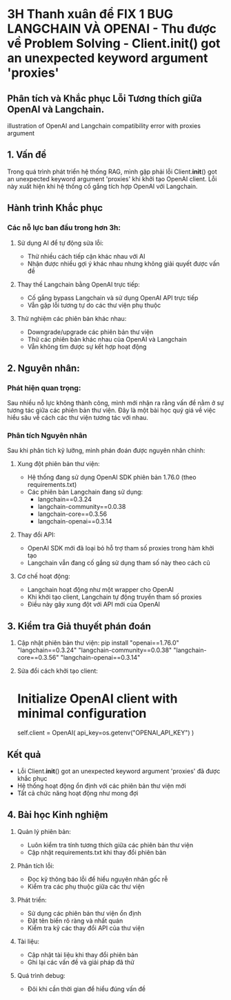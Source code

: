 # 3H Thanh xuân để FIX 1 BUG LANGCHAIN VÀ OPENAI - Thu được về Problem Solving - Client.__init__() got an unexpected keyword argument 'proxies' 

## Phân tích và Khắc phục Lỗi Tương thích giữa OpenAI và Langchain.

illustration of OpenAI and Langchain compatibility error with proxies argument

## 1. Vấn đề

Trong quá trình phát triển hệ thống RAG, mình gặp phải lỗi Client.__init__() got an unexpected keyword argument 'proxies' khi khởi tạo OpenAI client. Lỗi này xuất hiện khi hệ thống cố gắng tích hợp OpenAI với Langchain.

## Hành trình Khắc phục

### Các nỗ lực ban đầu trong hơn 3h:
1. Sử dụng AI để tự động sửa lỗi:
   - Thử nhiều cách tiếp cận khác nhau với AI
   - Nhận được nhiều gợi ý khác nhau nhưng không giải quyết được vấn đề

2. Thay thế Langchain bằng OpenAI trực tiếp:
   - Cố gắng bypass Langchain và sử dụng OpenAI API trực tiếp
   - Vẫn gặp lỗi tương tự do các thư viện phụ thuộc

3. Thử nghiệm các phiên bản khác nhau:
   - Downgrade/upgrade các phiên bản thư viện
   - Thử các phiên bản khác nhau của OpenAI và Langchain
   - Vẫn không tìm được sự kết hợp hoạt động

## 2. Nguyên nhân:

### Phát hiện quan trọng:
Sau nhiều nỗ lực không thành công, mình mới nhận ra rằng vấn đề nằm ở sự tương tác giữa các phiên bản thư viện. Đây là một bài học quý giá về việc hiểu sâu về cách các thư viện tương tác với nhau.

### Phân tích Nguyên nhân
Sau khi phân tích kỹ lưỡng, mình phán đoán được nguyên nhân chính:

1. Xung đột phiên bản thư viện:
   - Hệ thống đang sử dụng OpenAI SDK phiên bản 1.76.0 (theo requirements.txt)
   - Các phiên bản Langchain đang sử dụng:
     - langchain==0.3.24
     - langchain-community==0.0.38
     - langchain-core==0.3.56
     - langchain-openai==0.3.14

2. Thay đổi API:
   - OpenAI SDK mới đã loại bỏ hỗ trợ tham số proxies trong hàm khởi tạo
   - Langchain vẫn đang cố gắng sử dụng tham số này theo cách cũ

3. Cơ chế hoạt động:
   - Langchain hoạt động như một wrapper cho OpenAI
   - Khi khởi tạo client, Langchain tự động truyền tham số proxies
   - Điều này gây xung đột với API mới của OpenAI

## 3. Kiểm tra Giả thuyết phán đoán

1. Cập nhật phiên bản thư viện:
   pip install "openai==1.76.0" "langchain==0.3.24" "langchain-community==0.0.38" "langchain-core==0.3.56" "langchain-openai==0.3.14"

2. Sửa đổi cách khởi tạo client:
   # Initialize OpenAI client with minimal configuration
   self.client = OpenAI(
       api_key=os.getenv("OPENAI_API_KEY")
   )

## Kết quả
- Lỗi Client.__init__() got an unexpected keyword argument 'proxies' đã được khắc phục
- Hệ thống hoạt động ổn định với các phiên bản thư viện mới
- Tất cả chức năng hoạt động như mong đợi

## 4. Bài học Kinh nghiệm

1. Quản lý phiên bản:
   - Luôn kiểm tra tính tương thích giữa các phiên bản thư viện
   - Cập nhật requirements.txt khi thay đổi phiên bản

2. Phân tích lỗi:
   - Đọc kỹ thông báo lỗi để hiểu nguyên nhân gốc rễ
   - Kiểm tra các phụ thuộc giữa các thư viện

3. Phát triển:
   - Sử dụng các phiên bản thư viện ổn định
   - Đặt tên biến rõ ràng và nhất quán
   - Kiểm tra kỹ các thay đổi API của thư viện

4. Tài liệu:
   - Cập nhật tài liệu khi thay đổi phiên bản
   - Ghi lại các vấn đề và giải pháp đã thử

5. Quá trình debug:
   - Đôi khi cần thời gian để hiểu đúng vấn đề